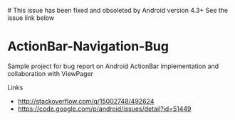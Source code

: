 # This issue has been fixed and obsoleted by Android version 4.3+
See the issue link below

ActionBar-Navigation-Bug
========================

Sample project for bug report on Android ActionBar implementation and collaboration with ViewPager

Links

  * http://stackoverflow.com/q/15002748/492624
  * https://code.google.com/p/android/issues/detail?id=51449
